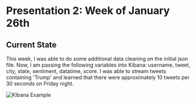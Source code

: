 # Presentation 2: Week of January 26th

## Current State

This week, I was able to do some additional data cleaning on the initial json file. Now, I am passing the
following variables into Kibana: username, tweet, city, state, sentiment, datatime, score. I was able to stream
tweets containing 'Trump' and learned that there were approximately 10 tweets per 30 seconds on Friday night. 

![Kibana Example](../images/kibana-example1.jpg)
